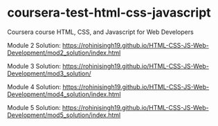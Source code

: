 # coursera-test-html-css-javascript
Coursera course HTML, CSS, and Javascript for Web Developers

Module 2 Solution:
https://rohinisingh19.github.io/HTML-CSS-JS-Web-Development/mod2_solution/index.html

Module 3 Solution:
https://rohinisingh19.github.io/HTML-CSS-JS-Web-Development/mod3_solution/

Module 4 Solution:
https://rohinisingh19.github.io/HTML-CSS-JS-Web-Development/mod4_solution/index.html

Module 5 Solution:
https://rohinisingh19.github.io/HTML-CSS-JS-Web-Development/mod5_solution/index.html
